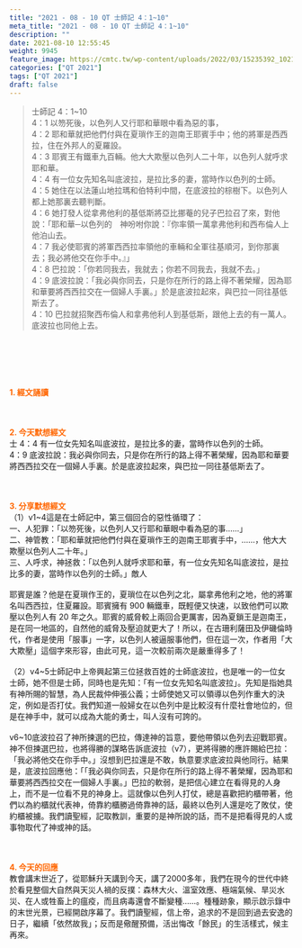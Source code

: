 ```yaml
---
title: "2021 - 08 - 10 QT 士師記 4：1~10"
meta_title: "2021 - 08 - 10 QT 士師記 4：1~10"
description: ""
date: 2021-08-10 12:55:45
weight: 9945
feature_image: https://cmtc.tw/wp-content/uploads/2022/03/15235392_10211799862337740_180693556567566654_o-1.webp
categories: ["QT 2021"]
tags: ["QT 2021"]
draft: false
---
```


<blockquote>士師記 4：1~10<br />
4：1 以笏死後，以色列人又行耶和華眼中看為惡的事，<br />
4：2 耶和華就把他們付與在夏瑣作王的迦南王耶賓手中；他的將軍是西西拉，住在外邦人的夏羅設。<br />
4：3 耶賓王有鐵車九百輛。他大大欺壓以色列人二十年，以色列人就呼求耶和華。<br />
4：4 有一位女先知名叫底波拉，是拉比多的妻，當時作以色列的士師。<br />
4：5 她住在以法蓮山地拉瑪和伯特利中間，在底波拉的棕樹下。以色列人都上她那裏去聽判斷。<br />
4：6 她打發人從拿弗他利的基低斯將亞比挪菴的兒子巴拉召了來，對他說：「耶和華─以色列的　神吩咐你說：『你率領一萬拿弗他利和西布倫人上他泊山去。<br />
4：7 我必使耶賓的將軍西西拉率領他的車輛和全軍往基順河，到你那裏去；我必將他交在你手中。』」<br />
4：8 巴拉說：「你若同我去，我就去；你若不同我去，我就不去。」<br />
4：9 底波拉說：「我必與你同去，只是你在所行的路上得不著榮耀，因為耶和華要將西西拉交在一個婦人手裏。」於是底波拉起來，與巴拉一同往基低斯去了。<br />
4：10 巴拉就招聚西布倫人和拿弗他利人到基低斯，跟他上去的有一萬人。底波拉也同他上去。</blockquote><br />
&nbsp;<br />
<br />
&nbsp;<br />
<br />
<span style="color: #ff6600;"><strong>1. </strong><strong>經文誦讀</strong></span><br />
<br />
<span style="color: #ff6600;"><strong> </strong></span><br />
<br />
<span style="color: #ff6600;"><strong>2. 今天默想</strong><strong>經文<br />
</strong></span>士 4：4 有一位女先知名叫底波拉，是拉比多的妻，當時作以色列的士師。<br />
4：9 底波拉說：我必與你同去，只是你在所行的路上得不著榮耀，因為耶和華要將西西拉交在一個婦人手裏。於是底波拉起來，與巴拉一同往基低斯去了。<br />
<br />
&nbsp;<br />
<br />
<span style="color: #ff6600;"><strong>3. 分享默想經文<br />
</strong></span>（1）v1~4這是在士師記中，第三個回合的惡性循環了：<br />
一、人犯罪：「以笏死後，以色列人又行耶和華眼中看為惡的事……」<br />
二、神管教：「耶和華就把他們付與在夏瑣作王的迦南王耶賓手中，……，他大大欺壓以色列人二十年。」<br />
三、人呼求，神拯救：「以色列人就呼求耶和華，有一位女先知名叫底波拉，是拉比多的妻，當時作以色列的士師。」敵人<br />
<br />
耶賓是誰？他是在夏瑣作王的，夏瑣位在以色列之北，屬拿弗他利之地，他的將軍名叫西西拉，住夏羅設。耶賓擁有 900 輛鐵車，既輕便又快速，以致他們可以欺壓以色列人有 20 年之久。耶賓的威脅較上兩回合更厲害，因為夏鎖王是迦南王，是在同一地區的，自然他的威脅及壓迫就更大了！所以，在古珊利薩田及伊磯倫時代，作者是使用「服事」一字，以色列人被逼服事他們，但在這一次，作者用「大大欺壓」這個字來形容，由此可見，這一次較前兩次是嚴重得多了！<br />
<br />
（2）v4~5士師記中上帝興起第三位拯救百姓的士師底波拉，也是唯一的一位女士師，她不但是士師，同時也是先知：「有一位女先知名叫底波拉」。先知是指她具有神所賜的智慧，為人民裁仲伸張公義；士師使她又可以領導以色列作重大的決定，例如是否打仗。我們知道一般婦女在以色列中是比較沒有什麼社會地位的，但是在神手中，就可以成為大能的勇士，叫人沒有可誇的。<br />
<br />
v6~10底波拉召了神所揀選的巴拉，傳達神的旨意，要他帶領以色列去迎戰耶賓。神不但揀選巴拉，也將得勝的謀略告訴底波拉（v7），更將得勝的應許賜給巴拉：「我必將他交在你手中。」沒想到巴拉還是不敢，執意要求底波拉與他同行。結果是，底波拉回應他：「「我必與你同去，只是你在所行的路上得不著榮耀，因為耶和華要將西西拉交在一個婦人手裏。」巴拉的軟弱，是把信心建立在看得見的人身上，而不是一位看不見的神身上。這就像以色列人打仗，總是喜歡把約櫃帶著，他們以為約櫃就代表神，倚靠約櫃勝過倚靠神的話，最終以色列人還是吃了敗仗，使約櫃被擄。我們讀聖經，記取教訓，重要的是神所說的話，而不是把看得見的人或事物取代了神或神的話。<br />
<br />
&nbsp;<br />
<br />
<span style="color: #ff6600;"><strong>4. 今天的回應<br />
</strong></span>教會講末世近了，從耶穌升天講到今天，講了2000多年，我們在現今的世代中終於看見整個大自然與天災人禍的反撲：森林大火、溫室效應、極端氣候、旱災水災、在人或牲畜上的瘟疫，而且病毒還會不斷變種……。種種跡象，顯示啟示錄中的末世光景，已經開啟序幕了。我們讀聖經，信上帝，追求的不是回到過去安逸的日子，繼續「依然故我」；反而是儆醒預備，活出悔改「餘民」的生活樣式，候主再來。
        